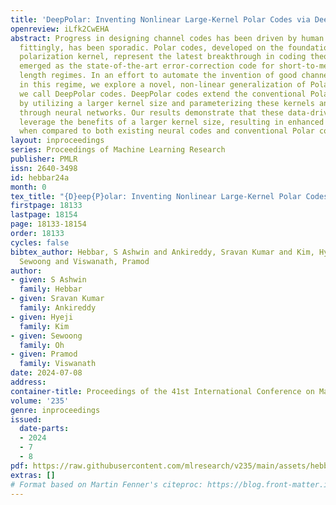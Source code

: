 ```yaml
---
title: 'DeepPolar: Inventing Nonlinear Large-Kernel Polar Codes via Deep Learning'
openreview: iLfk2CwEHA
abstract: Progress in designing channel codes has been driven by human ingenuity and,
  fittingly, has been sporadic. Polar codes, developed on the foundation of Arikan’s
  polarization kernel, represent the latest breakthrough in coding theory and have
  emerged as the state-of-the-art error-correction code for short-to-medium block
  length regimes. In an effort to automate the invention of good channel codes, especially
  in this regime, we explore a novel, non-linear generalization of Polar codes, which
  we call DeepPolar codes. DeepPolar codes extend the conventional Polar coding framework
  by utilizing a larger kernel size and parameterizing these kernels and matched decoders
  through neural networks. Our results demonstrate that these data-driven codes effectively
  leverage the benefits of a larger kernel size, resulting in enhanced reliability
  when compared to both existing neural codes and conventional Polar codes.
layout: inproceedings
series: Proceedings of Machine Learning Research
publisher: PMLR
issn: 2640-3498
id: hebbar24a
month: 0
tex_title: "{D}eep{P}olar: Inventing Nonlinear Large-Kernel Polar Codes via Deep Learning"
firstpage: 18133
lastpage: 18154
page: 18133-18154
order: 18133
cycles: false
bibtex_author: Hebbar, S Ashwin and Ankireddy, Sravan Kumar and Kim, Hyeji and Oh,
  Sewoong and Viswanath, Pramod
author:
- given: S Ashwin
  family: Hebbar
- given: Sravan Kumar
  family: Ankireddy
- given: Hyeji
  family: Kim
- given: Sewoong
  family: Oh
- given: Pramod
  family: Viswanath
date: 2024-07-08
address:
container-title: Proceedings of the 41st International Conference on Machine Learning
volume: '235'
genre: inproceedings
issued:
  date-parts:
  - 2024
  - 7
  - 8
pdf: https://raw.githubusercontent.com/mlresearch/v235/main/assets/hebbar24a/hebbar24a.pdf
extras: []
# Format based on Martin Fenner's citeproc: https://blog.front-matter.io/posts/citeproc-yaml-for-bibliographies/
---
```

